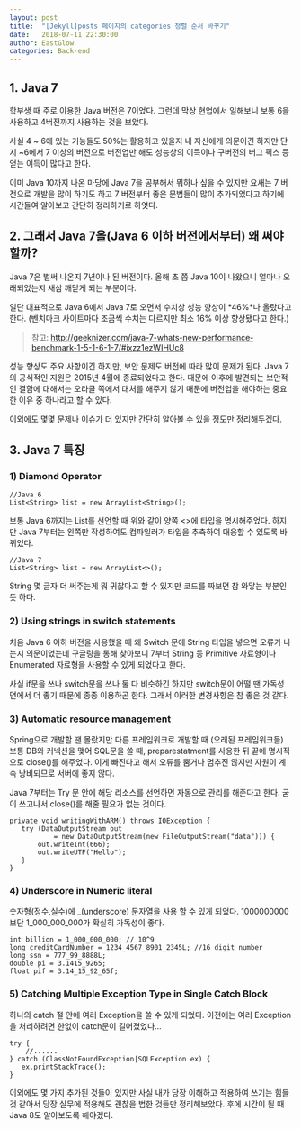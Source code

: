 ```yaml
---
layout: post
title:  "[Jekyll]posts 페이지의 categories 정렬 순서 바꾸기"
date:   2018-07-11 22:30:00
author: EastGlow
categories: Back-end
---
```

## 1. Java 7

학부생 때 주로 이용한 Java 버전은 7이었다. 그런데 막상 현업에서 일해보니 보통 6을 사용하고 4버전까지 사용하는 것을 보았다.

사실 4 ~ 6에 있는 기능들도 50%는 활용하고 있을지 내 자신에게 의문이긴 하지만 단지 ~6에서 7 이상의 버전으로 버전업만 해도 성능상의 이득이나 구버전의 버그 픽스 등 얻는 이득이 많다고 한다.

이미 Java 10까지 나온 마당에 Java 7을 공부해서 뭐하나 싶을 수 있지만 요새는 7 버전으로 개발을 많이 하기도 하고 7 버전부터 좋은 문법들이 많이 추가되었다고 하기에 시간들여 알아보고 간단히 정리하기로 하엿다.



## 2. 그래서 Java 7을(Java 6 이하 버전에서부터) 왜 써야할까?

Java 7은 벌써 나온지 7년이나 된 버전이다. 올해 초 쯤 Java 10이 나왔으니 얼마나 오래되었는지 새삼 깨닫게 되는 부분이다.

일단 대표적으로 Java 6에서 Java 7로 오면서 수치상 성능 향상이 *46%*나 올랐다고 한다. (벤치마크 사이트마다 조금씩 수치는 다르지만 최소 16% 이상 향상됐다고 한다.)

> 참고: http://geeknizer.com/java-7-whats-new-performance-benchmark-1-5-1-6-1-7/#ixzz1ezWIHUc8

성능 향상도 주요 사항이긴 하지만, 보안 문제도 버전에 따라 많이 문제가 된다. Java 7의 공식적인 지원은 2015년 4월에 종료되었다고 한다. 때문에 이후에 발견되는 보안적인 결함에 대해서는 오라클 쪽에서 대처를 해주지 않기 때문에 버전업을 해야하는 중요한 이유 중 하나라고 할 수 있다.

이외에도 몇몇 문제나 이슈가 더 있지만 간단히 알아볼 수 있을 정도만 정리해두겠다.



## 3. Java 7 특징

### 1) Diamond Operator

~~~
//Java 6
List<String> list = new ArrayList<String>();
~~~

보통 Java 6까지는 List를 선언할 때 위와 같이 양쪽 <>에 타입을 명시해주었다. 하지만 Java 7부터는 왼쪽만 작성하여도 컴파일러가 타입을 추측하여 대응할 수 있도록 바뀌었다.

~~~
//Java 7
List<String> list = new ArrayList<>();
~~~

String 몇 글자 더 써주는게 뭐 귀찮다고 할 수 있지만 코드를 짜보면 참 와닿는 부분인 듯 하다.


### 2) Using strings in switch statements

처음 Java 6 이하 버전을 사용했을 때 왜 Switch 문에 String 타입을 넣으면 오류가 나는지 의문이었는데 구글링을 통해 찾아보니 7부터 String 등 Primitive 자료형이나 Enumerated 자료형을 사용할 수 있게 되었다고 한다.

사실 if문을 쓰나 switch문을 쓰나 둘 다 비슷하긴 하지만 switch문이 어떨 땐 가독성 면에서 더 좋기 때문에 종종 이용하곤 한다. 그래서 이러한 변경사항은 참 좋은 것 같다.


### 3) Automatic resource management

Spring으로 개발할 땐 몰랐지만 다른 프레임워크로 개발할 때 (오래된 프레임워크들) 보통 DB와 커넥션을 맺어 SQL문을 쓸 때, preparestatment를 사용한 뒤 끝에 명시적으로 close()를 해주었다. 이게 빠진다고 해서 오류를 뿜거나 멈추진 않지만 자원이 계속 낭비되므로 서버에 좋지 않다.

Java 7부터는 Try 문 안에 해당 리소스를 선언하면 자동으로 관리를 해준다고 한다. 굳이 쓰고나서 close()를 해줄 필요가 없는 것이다.

~~~
private void writingWithARM() throws IOException {
   try (DataOutputStream out 
           = new DataOutputStream(new FileOutputStream("data"))) {
       out.writeInt(666);
       out.writeUTF("Hello");
   }
}
~~~

### 4) Underscore in Numeric literal

숫자형(정수,실수)에 _(underscore) 문자열을 사용 할 수 있게 되었다. 1000000000보단 1_000_000_000가 확실히 가독성이 좋다.

~~~
int billion = 1_000_000_000; // 10^9
long creditCardNumber = 1234_4567_8901_2345L; //16 digit number
long ssn = 777_99_8888L;
double pi = 3.1415_9265;
float pif = 3.14_15_92_65f;
~~~

### 5) Catching Multiple Exception Type in Single Catch Block

하나의 catch 절 안에 여러 Exception을 쓸 수 있게 되었다. 이전에는 여러 Exception을 처리하려면 한없이 catch문이 길어졌었다...

~~~
try {
    //......
} catch (ClassNotFoundException|SQLException ex) {
   ex.printStackTrace();
}
~~~

이외에도 몇 가지 추가된 것들이 있지만 사실 내가 당장 이해하고 적용하여 쓰기는 힘들 것 같아서 당장 실무에 적용해도 괜찮을 법한 것들만 정리해보았다. 후에 시간이 될 때 Java 8도 알아보도록 해야겠다.
